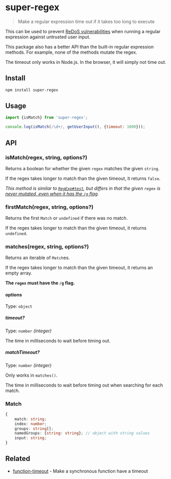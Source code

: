 # super-regex

> Make a regular expression time out if it takes too long to execute

This can be used to prevent [ReDoS vulnerabilities](https://en.wikipedia.org/wiki/ReDoS) when running a regular expression against untrusted user input.

This package also has a better API than the built-in regular expression methods. For example, none of the methods mutate the regex.

The timeout only works in Node.js. In the browser, it will simply not time out.

## Install

```sh
npm install super-regex
```

## Usage

```js
import {isMatch} from 'super-regex';

console.log(isMatch(/\d+/, getUserInput(), {timeout: 1000}));
```

## API

### isMatch(regex, string, options?)

Returns a boolean for whether the given `regex` matches the given `string`.

If the regex takes longer to match than the given timeout, it returns `false`.

*This method is similar to [`RegExp#test`](https://developer.mozilla.org/en-US/docs/Web/JavaScript/Reference/Global_Objects/RegExp/test), but differs in that the given `regex` is [never mutated, even when it has the `/g` flag](https://developer.mozilla.org/en-US/docs/Web/JavaScript/Reference/Global_Objects/RegExp/test#using_test_on_a_regex_with_the_global_flag).*

### firstMatch(regex, string, options?)

Returns the first `Match` or `undefined` if there was no match.

If the regex takes longer to match than the given timeout, it returns `undefined`.

### matches(regex, string, options?)

Returns an iterable of `Match`es.

If the regex takes longer to match than the given timeout, it returns an empty array.

**The `regex` must have the `/g` flag.**

#### options

Type: `object`

##### timeout?

Type: `number` *(integer)*

The time in milliseconds to wait before timing out.

##### matchTimeout?

Type: `number` *(integer)*

Only works in `matches()`.

The time in milliseconds to wait before timing out when searching for each match.

### Match

```ts
{
	match: string;
	index: number;
	groups: string[];
	namedGroups: {string: string}; // object with string values
	input: string;
}
```

## Related

- [function-timeout](https://github.com/sindresorhus/function-timeout) - Make a synchronous function have a timeout
